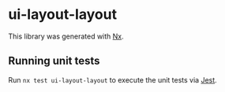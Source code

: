 # ui-layout-layout

This library was generated with [Nx](https://nx.dev).

## Running unit tests

Run `nx test ui-layout-layout` to execute the unit tests via [Jest](https://jestjs.io).
